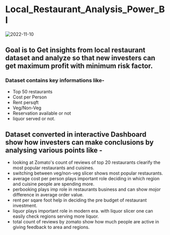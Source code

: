 # Local_Restaurant_Analysis_Power_BI
![2022-11-10](https://user-images.githubusercontent.com/112419088/200928121-fceaaca7-ff18-457d-9b9c-91fff638f32c.png)
## Goal is to Get insights from local restaurant dataset and analyze so that new investers can get maximum profit with minimum risk factor.
### Dataset contains key informations like-
- Top 50 restaurants 
- Cost per Person 
 - Rent persqft 
- Veg/Non-Veg 
- Reservation available or not
- liquor served or not. 

## Dataset converted in interactive Dashboard  show how investers can make conclusions by analysing various points like -
- looking at Zomato's count of reviews of top 20 restaurants clearify the most popular restaurants and cuisines.
- switching between veg/non-veg slicer shows most popular restaurants.
- average cost per person plays important role deciding in which region and cuisine people are spending more.
- perbooking plays imp role in restaurants business and can show mojor difference in average order value.
- rent per sqare foot help in deciding the pre budget of restaurant investment. 
- liquor plays important role in modern era. with liquor slicer one can easily check regions serving more liquor.
- total count of reviews by zomato show how much people are active in giving feedback to area and regions.
 
